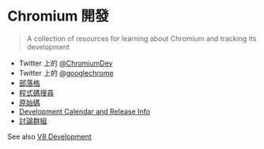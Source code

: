 # Chromium 開發

> A collection of resources for learning about Chromium and tracking its development

- Twitter 上的 [@ChromiumDev](https://twitter.com/ChromiumDev)
- Twitter 上的 [@googlechrome](https://twitter.com/googlechrome)
- [部落格](https://blog.chromium.org)
- [程式碼搜尋](https://cs.chromium.org/)
- [原始碼](https://cs.chromium.org/chromium/src/)
- [Development Calendar and Release Info](https://www.chromium.org/developers/calendar)
- [討論群組](https://www.chromium.org/developers/discussion-groups)

See also [V8 Development](v8-development.md)
